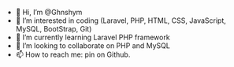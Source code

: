 - 👋 Hi, I’m @Ghnshym
- 👀 I’m interested in coding (Laravel, PHP, HTML, CSS, JavaScript, MySQL, BootStrap, Git)
- 🌱 I’m currently learning Laravel PHP framework
- 💞️ I’m looking to collaborate on PHP and MySQL
- 📫 How to reach me: pin on Github.

<!---
Ghnshym/Ghnshym is a ✨ special ✨ repository because its `README.md` (this file) appears on your GitHub profile.
You can click the Preview link to take a look at your changes.
--->
